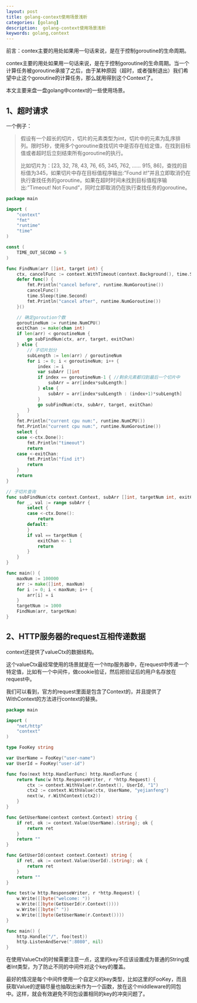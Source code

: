 ```yaml
---
layout: post
title: golang-context使用场景浅析
categories: [golang]
description:  golang-context使用场景浅析
keywords: golang,context
---
```


前言：contex主要的用处如果用一句话来说，是在于控制goroutine的生命周期。


contex主要的用处如果用一句话来说，是在于控制goroutine的生命周期。当一个计算任务被goroutine承接了之后，由于某种原因（超时，或者强制退出）我们希望中止这个goroutine的计算任务，那么就用得到这个Context了。

本文主要来盘一盘golang中context的一些使用场景。



## 1、超时请求

一个例子：

> 假设有一个超长的切片，切片的元素类型为int，切片中的元素为乱序排列。限时5秒，使用多个goroutine查找切片中是否存在给定值，在找到目标值或者超时后立刻结束所有goroutine的执行。
>
> 比如切片为：[23, 32, 78, 43, 76, 65, 345, 762, …… 915, 86]，查找的目标值为345，如果切片中存在目标值程序输出:”Found it!”并且立即取消仍在执行查找任务的goroutine。如果在超时时间未找到目标值程序输出:”Timeout! Not Found”，同时立即取消仍在执行查找任务的goroutine。



```go
package main

import (
	"context"
	"fmt"
	"runtime"
	"time"
)

const (
	TIME_OUT_SECOND = 5
)

func FindNum(arr []int, target int) {
	ctx, cancelFunc := context.WithTimeout(context.Background(), time.Second*TIME_OUT_SECOND)
	defer func() {
		fmt.Println("cancel before", runtime.NumGoroutine())
		cancelFunc()
		time.Sleep(time.Second)
		fmt.Println("cancel after", runtime.NumGoroutine())
	}()

	// 确定goroution个数
	goroutineNum := runtime.NumCPU()
	exitChan := make(chan int)
	if len(arr) < goroutineNum {
		go subFindNum(ctx, arr, target, exitChan)
	} else {
		// 子切片划分
		subLength := len(arr) / goroutineNum
		for i := 0; i < goroutineNum; i++ {
			index := i
			var subArr []int
			if index == goroutineNum-1 { //剩余元素都归到最后一个切片中
				subArr = arr[index*subLength:]
			} else {
				subArr = arr[index*subLength : (index+1)*subLength]
			}
			go subFindNum(ctx, subArr, target, exitChan)
		}
	}
	fmt.Println("current cpu num:", runtime.NumCPU())
	fmt.Println("current cpu num:", runtime.NumGoroutine())
	select {
	case <-ctx.Done():
		fmt.Println("timeout")
		return
	case <-exitChan:
		fmt.Println("find it")
		return
	}
	return
}

// 子切片查询
func subFindNum(ctx context.Context, subArr []int, targetNum int, exitChan chan int) {
	for _, val := range subArr {
		select {
		case <-ctx.Done():
			return
		default:
		}
		if val == targetNum {
			exitChan <- 1
			return
		}
	}
}

func main() {
	maxNum := 100000
	arr := make([]int, maxNum)
	for i := 0; i < maxNum; i++ {
		arr[i] = i
	}
	targetNum := 1000
	FindNum(arr, targetNum)
}

```



## 2、HTTP服务器的request互相传递数据

context还提供了valueCtx的数据结构。

这个valueCtx最经常使用的场景就是在一个http服务器中，在request中传递一个特定值，比如有一个中间件，做cookie验证，然后把验证后的用户名存放在request中。

我们可以看到，官方的request里面是包含了Context的，并且提供了WithContext的方法进行context的替换。



```go
package main

import (
	"net/http"
	"context"
)

type FooKey string

var UserName = FooKey("user-name")
var UserId = FooKey("user-id")

func foo(next http.HandlerFunc) http.HandlerFunc {
	return func(w http.ResponseWriter, r *http.Request) {
		ctx := context.WithValue(r.Context(), UserId, "1")
		ctx2 := context.WithValue(ctx, UserName, "yejianfeng")
		next(w, r.WithContext(ctx2))
	}
}

func GetUserName(context context.Context) string {
	if ret, ok := context.Value(UserName).(string); ok {
		return ret
	}
	return ""
}

func GetUserId(context context.Context) string {
	if ret, ok := context.Value(UserId).(string); ok {
		return ret
	}
	return ""
}

func test(w http.ResponseWriter, r *http.Request) {
	w.Write([]byte("welcome: "))
	w.Write([]byte(GetUserId(r.Context())))
	w.Write([]byte(" "))
	w.Write([]byte(GetUserName(r.Context())))
}

func main() {
	http.Handle("/", foo(test))
	http.ListenAndServe(":8080", nil)
}
```

在使用ValueCtx的时候需要注意一点，这里的key不应该设置成为普通的String或者Int类型，为了防止不同的中间件对这个key的覆盖。

最好的情况是每个中间件使用一个自定义的key类型，比如这里的FooKey，而且获取Value的逻辑尽量也抽取出来作为一个函数，放在这个middleware的同包中。这样，就会有效避免不同包设置相同的key的冲突问题了。








